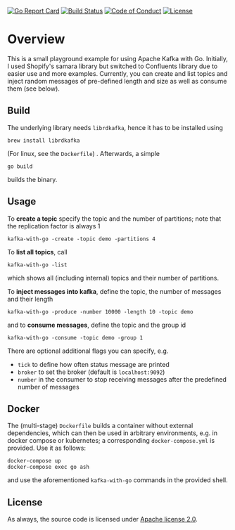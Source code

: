 [![Go Report Card](https://goreportcard.com/badge/github.com/mlesniak/kafka-with-go)](https://goreportcard.com/report/github.com/mlesniak/kafka-with-go)
[![Build Status](https://github.com/mlesniak/kafka-with-go/workflows/Go/badge.svg)](https://github.com/mlesniak/kafka-with-go/actions?query=workflow%3AGo)
[![Code of Conduct](https://img.shields.io/badge/%E2%9D%A4-code%20of%20conduct-orange.svg?style=flat)](CODE_OF_CONDUCT.md)
[![License](https://img.shields.io/badge/License-Apache%202.0-blue.svg)](https://raw.githubusercontent.com/mlesniak/kafka-with-go/master/LICENSE)

# Overview

This is a small playground example for using Apache Kafka with Go. Initially, I used Shopify's samara library but switched
to Confluents library due to easier use and more examples. Currently, you can create and list topics and inject random
messages  of pre-defined length and size as well as consume them (see below).

## Build

The underlying library needs `librdkafka`, hence it has to be installed using

    brew install librdkafka
    
(For linux, see the `Dockerfile`) . Afterwards, a simple

    go build
    
builds the binary.

## Usage  

To **create a topic** specify the topic and the number of partitions; note that the replication factor is always 1

    kafka-with-go -create -topic demo -partitions 4
    
To **list all topics**, call 

    kafka-with-go -list
    
which shows all (including internal) topics and their number of partitions.

To **inject messages into kafka**, define the topic, the number of messages and their length

    kafka-with-go -produce -number 10000 -length 10 -topic demo
    
and to **consume messages**, define the topic and the group id

    kafka-with-go -consume -topic demo -group 1                

There are optional additional flags you can specify, e.g.

- `tick` to define how often status message are printed
- `broker` to set the broker (default is `localhost:9092`)
- `number` in the consumer to stop receiving messages after the predefined number of messages
  
## Docker

The (multi-stage) `Dockerfile` builds a container without external dependencies, which can then be used in arbitrary
environments, e.g. in docker compose or kubernetes; a corresponding `docker-compose.yml` is provided. Use it as follows: 

    docker-compose up
    docker-compose exec go ash
    
and use the aforementioned `kafka-with-go` commands in the provided shell.    

## License

As always, the source code is licensed under [Apache license 2.0](https://raw.githubusercontent.com/mlesniak/kafka-with-go/master/LICENSE).
